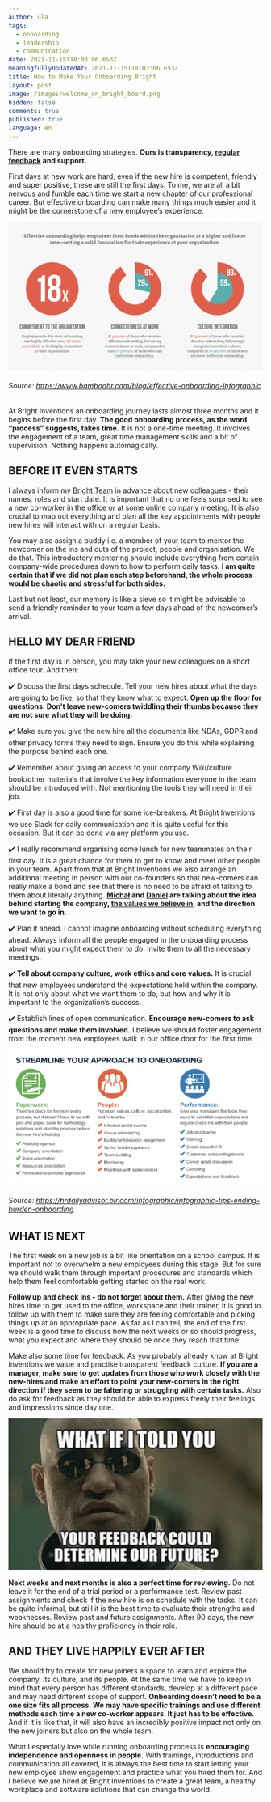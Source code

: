 ```yaml
---
author: ula
tags:
  - onboarding
  - leadership
  - communication
date: 2021-11-15T18:03:06.653Z
meaningfullyUpdatedAt: 2021-11-15T18:03:06.653Z
title: How to Make Your Onboarding Bright
layout: post
image: /images/welcome_on_bright_board.png
hidden: false
comments: true
published: true
language: en
---
```

There are many onboarding strategies. **Ours is transparency, [regular feedback](https://brightinventions.pl/blog/no-time-for-bullshit-feedback-culture/) and support.** 

First days at new work are hard, even if the new hire is competent, friendly and super positive, these are still the first days. To me, we are all a bit nervous and fumble each time we start a new chapter of our professional career. But effective onboarding can make many things much easier and it might be the cornerstone of a new employee’s experience. 

![](../../static/images/effective_onboarding.png "")

###### Source: https://www.bamboohr.com/blog/effective-onboarding-infographic

At Bright Inventions an onboarding journey lasts almost three months and it begins before the first day. **The good onboarding process, as the word “process” suggests, takes time.** It is not a one-time meeting. It involves the engagement of a team, great time management skills and a bit of supervision. Nothing happens automagically. 

## **BEFORE IT EVEN STARTS** 

I always inform my [Bright Team](https://brightinventions.pl/about-us/team/) in advance about new colleagues - their names, roles and start date. It is important that no one feels surprised to see a new co-worker in the office or at some online company meeting. It is also crucial to map out everything and plan all the key appointments with people new hires will interact with on a regular basis.

You may also assign a buddy i.e. a member of your team to mentor the newcomer on the ins and outs of the project, people and organisation. We do that. This introductory mentoring should include everything from certain company-wide procedures down to how to perform daily tasks. **I am quite certain that if we did not plan each step beforehand, the whole process would be chaotic and stressful for both sides.**

Last but not least, our memory is like a sieve so it might be advisable to send a friendly reminder to your team a few days ahead of the newcomer’s arrival.

## **HELLO MY DEAR FRIEND** 

If the first day is in person, you may take your new colleagues on a short office tour. And then:

 ✔️ Discuss the first days schedule. Tell your new hires about what the days are going to be like, so that they know what to expect. **Open up the floor for questions**. **Don’t leave new-comers twiddling their thumbs because they are not sure what they will be doing.**

✔️ Make sure you give the new hire all the documents like NDAs, GDPR and other privacy forms they need to sign. Ensure you do this while explaining the purpose behind each one.

✔️ Remember about giving an access to your company Wiki/culture book/other materials that involve the key information everyone in the team should be introduced with. Not mentioning the tools they will need in their job. 

✔️ First day is also a good time for some ice-breakers. At Bright Inventions we use Slack for daily communication and it is quite useful for this occasion. But it can be done via any platform you use. 

✔️ I really recommend organising some lunch for new teammates on their first day. It is a great chance for them to get to know and meet other people in your team. Apart from that at Bright Inventions we also arrange an additional meeting in person with our co-founders so that new-comers can really make a bond and see that there is no need to be afraid of talking to them about literally anything. **[Michał](https://brightinventions.pl/about-us/michal/) and [Daniel](https://brightinventions.pl/about-us/daniel/) are talking about the idea behind starting the company, [the values we believe in](https://brightinventions.pl/about-us/values/), and the direction we want to go in.** 

✔️ Plan it ahead. I cannot imagine onboarding without scheduling everything ahead. Always inform all the people engaged in the onboarding process about what you might expect them to do. Invite them to all the necessary meetings. 

✔️ **Tell about company culture, work ethics and core values.** It is crucial that new employees understand the expectations held within the company. It is not only about what we want them to do, but how and why it is important to the organization’s success.  

✔️ Establish lines of open communication. **Encourage new-comers to ask questions and make them involved.** I believe we should foster engagement from the moment new employees walk in our office door for the first time. 

![](../../static/images/onboarding_tips.png "")

###### Source: https://hrdailyadvisor.blr.com/infographic/infographic-tips-ending-burden-onboarding

## **WHAT IS NEXT** 

The first week on a new job is a bit like orientation on a school campus. It is important not to overwhelm a new employees during this stage. But for sure we should walk them through important procedures and standards which help them feel comfortable getting started on the real work.

**Follow up and check ins - do not forget about them.** After giving the new hires time to get used to the office, workspace and their trainer, it is good to follow up with them to make sure they are feeling comfortable and picking things up at an appropriate pace. As far as I can tell, the end of the first week is a good time to discuss how the next weeks or so should progress, what you expect and where they should be once they reach that time. 

Make also some time for feedback. As you probably already know at Bright Inventions we value and practise transparent feedback culture. **If you are a manager, make sure to get updates from those who work closely with the new-hires and make an effort to point your new-comers in the right direction if they seem to be faltering or struggling with certain tasks.** Also do ask for feedback as they should be able to express freely their feelings and impressions since day one.

![](../../static/images/feedback_future.png "")

**Next weeks and next months is also a perfect time for reviewing.** Do not leave it for the end of a trial period or a performance test. Review past assignments and check if the new hire is on schedule with the tasks. It can be quite informal, but still it is the best time to evaluate their strengths and weaknesses. Review past and future assignments. After 90 days, the new hire should be at a healthy proficiency in their role. 

## **AND THEY LIVE HAPPILY EVER AFTER** 

We should try to create for new joiners a space to learn and explore the company, its culture, and its people. At the same time we have to keep in mind that every person has different standards, develop at a different pace and may need different scope of support. **Onboarding doesn’t need to be a one size fits all process. We may have specific trainings and use different methods each time a new co-worker appears. It just has to be effective.** And if it is like that, it will also have an incredibly positive impact not only on the new joiners but also on the whole team. 

What I especially love while running onboarding process is **encouraging independence and openness in people.** With trainings, introductions and communication all covered, it is always the best time to start letting your new employee show engagement and practice what you hired them for. And I believe we are hired at Bright Inventions to create a great team, a healthy workplace and software solutions that can change the world.
